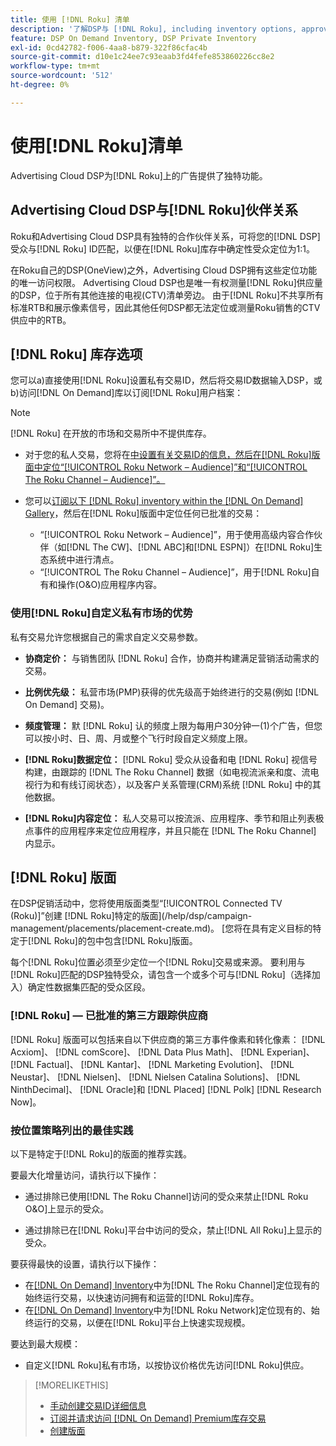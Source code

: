 ```yaml
---
title: 使用 [!DNL Roku] 清单
description: '了解DSP与 [!DNL Roku], including inventory options, approved third-party tracking vendors, and best practices for [!DNL Roku]特定版面的合作关系。 '
feature: DSP On Demand Inventory, DSP Private Inventory
exl-id: 0cd42782-f006-4aa8-b879-322f86cfac4b
source-git-commit: d10e1c24ee7c93eaab3fd4fefe853860226cc8e2
workflow-type: tm+mt
source-wordcount: '512'
ht-degree: 0%

---
```


# 使用[!DNL Roku]清单

Advertising Cloud DSP为[!DNL Roku]上的广告提供了独特功能。

## Advertising Cloud DSP与[!DNL Roku]伙伴关系

Roku和Advertising Cloud DSP具有独特的合作伙伴关系，可将您的[!DNL DSP]受众与[!DNL Roku] ID匹配，以便在[!DNL Roku]库存中确定性受众定位为1:1。

在Roku自己的DSP(OneView)之外，Advertising Cloud DSP拥有这些定位功能的唯一访问权限。 Advertising Cloud DSP也是唯一有权测量[!DNL Roku]供应量的DSP，位于所有其他连接的电视(CTV)清单旁边。 由于[!DNL Roku]不共享所有标准RTB和展示像素信号，因此其他任何DSP都无法定位或测量Roku销售的CTV供应中的RTB。

## [!DNL Roku] 库存选项

您可以a)直接使用[!DNL Roku]设置私有交易ID，然后将交易ID数据输入DSP，或b)访问[!DNL On Demand]库以订阅[!DNL Roku]用户档案：

>[!NOTE]
>
>[!DNL Roku] 在开放的市场和交易所中不提供库存。

* 对于您的私人交易，您将在[中设置有关交易ID的信息，然后在[!DNL Roku]版面中定位“[!UICONTROL Roku Network – Audience]”和“[!UICONTROL The Roku Channel – Audience]”。<!-- Or do you target the deal ID?? I see those strings for Roku On Demand inventory. Clarify if all Roku private deals will show up as one or the other of these in Roku Private inventory in Roku placement settings. -->](/help/dsp/inventory/deal-id-create.md)

* 您可以[订阅以下 [!DNL Roku] inventory within the [!DNL On Demand] Gallery](/help/dsp/inventory/on-demand-inventory-subscribe.md)，然后在[!DNL Roku]版面中定位任何已批准的交易：

   * “[!UICONTROL Roku Network – Audience]”，用于使用高级内容合作伙伴（如[!DNL The CW]、[!DNL ABC]和[!DNL ESPN]）在[!DNL Roku]生态系统中进行清点。
   * “[!UICONTROL The Roku Channel – Audience]”，用于[!DNL Roku]自有和操作(O&amp;O)应用程序内容。

### 使用[!DNL Roku]自定义私有市场的优势

私有交易允许您根据自己的需求自定义交易参数。

* **协商定价：** 与销售团队 [!DNL Roku] 合作，协商并构建满足营销活动需求的交易。

* **比例优先级：** 私营市场(PMP)获得的优先级高于始终进行的交易(例如 [!DNL On Demand] 交易)。

* **频度管理：** 默 [!DNL Roku] 认的频度上限为每用户30分钟一(1)个广告，但您可以按小时、日、周、月或整个飞行时段自定义频度上限。<!-- Within the DSP placement settings? NO - you negotiate this with Roku, but Christine to confirm with Amanda whether you should be able to edit this in placement. -->

* **[!DNL Roku]数据定位：** [!DNL Roku] 受众从设备和电 [!DNL Roku] 视信号构建，由跟踪的 [!DNL The Roku Channel] 数据（如电视流派亲和度、流电视行为和有线订阅状态），以及客户关系管理(CRM)系统 [!DNL Roku] 中的其他数据。

* **[!DNL Roku]内容定位：** 私人交易可以按流派、应用程序、季节和阻止列表极点事件的应用程序来定位应用程序，并且只能在 [!DNL The Roku Channel] 内显示。

## [!DNL Roku] 版面

在DSP促销活动中，您将使用版面类型“[!UICONTROL Connected TV (Roku)]”创建 [!DNL Roku]特定的版面](/help/dsp/campaign-management/placements/placement-create.md)。 [您将在具有定义目标的特定于[!DNL Roku]的包中包含[!DNL Roku]版面。

每个[!DNL Roku]位置必须至少定位一个[!DNL Roku]交易或来源。 要利用与[!DNL Roku]匹配的DSP独特受众，请包含一个或多个可与[!DNL Roku]（选择加入）确定性数据集匹配的受众区段。

### [!DNL Roku] — 已批准的第三方跟踪供应商

[!DNL Roku] 版面可以包括来自以下供应商的第三方事件像素和转化像素：  [!DNL Acxiom]、  [!DNL comScore]、  [!DNL Data Plus Math]、  [!DNL Experian]、  [!DNL Factual]、  [!DNL Kantar]、  [!DNL Marketing Evolution]、  [!DNL Neustar]、  [!DNL Nielsen]、  [!DNL Nielsen Catalina Solutions]、  [!DNL NinthDecimal]、  [!DNL Oracle]和 [!DNL Placed] [!DNL Polk] [!DNL Research Now]。

### 按位置策略列出的最佳实践

以下是特定于[!DNL Roku]的版面的推荐实践。

要最大化增量访问，请执行以下操作：

* 通过排除已使用[!DNL The Roku Channel]访问的受众来禁止[!DNL Roku O&O]上显示的受众。

* 通过排除已在[!DNL Roku]平台中访问的受众，禁止[!DNL All Roku]上显示的受众。

要获得最快的设置，请执行以下操作：

* 在[[!DNL On Demand] Inventory](/help/dsp/inventory/on-demand-inventory-subscribe.md)中为[!DNL The Roku Channel]定位现有的始终运行交易，以快速访问拥有和运营的[!DNL Roku]库存。
* 在[[!DNL On Demand] Inventory](/help/dsp/inventory/on-demand-inventory-subscribe.md)中为[!DNL Roku Network]定位现有的、始终运行的交易，以便在[!DNL Roku]平台上快速实现规模。

要达到最大规模：

* 自定义[!DNL Roku]私有市场，以按协议价格优先访问[!DNL Roku]供应。

>[!MORELIKETHIS]
>
>* [手动创建交易ID详细信息](/help/dsp/inventory/deal-id-create.md)
> * [订阅并请求访问 [!DNL On Demand] Premium库存交易](/help/dsp/inventory/on-demand-inventory-subscribe.md)
>* [创建版面](/help/dsp/campaign-management/placements/placement-create.md)

